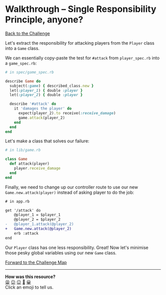 # Walkthrough – Single Responsibility Principle, anyone?

[Back to the Challenge](../srp_anyone.md)

Let's extract the responsibility for attacking players from the `Player` class into a `Game` class.

We can essentially copy-paste the test for `#attack` from `player_spec.rb` into a `game_spec.rb`:

```ruby
# in spec/game_spec.rb

describe Game do
  subject(:game) { described_class.new }
  let(:player_1) { double :player }
  let(:player_2) { double :player }

  describe '#attack' do
    it 'damages the player' do
      expect(player_2).to receive(:receive_damage)
      game.attack(player_2)
    end
  end
end
```

Let's make a class that solves our failure:

```ruby
# in lib/game.rb

class Game
  def attack(player)
    player.receive_damage
  end
end
```

Finally, we need to change up our controller route to use our new `Game.new.attack(player)` instead of asking player to do the job:

```diff
# in app.rb

get '/attack' do
    @player_1 = $player_1
    @player_2 = $player_2
-   @player_1.attack(@player_2)
+   Game.new.attack(@player_2)
    erb :attack
end
```

Our `Player` class has one less responsibility. Great! Now let's minimise those pesky global variables using our new `Game` class.

[Forward to the Challenge Map](../README.md)

<!-- BEGIN GENERATED SECTION DO NOT EDIT -->

---

**How was this resource?**  
[😫](https://airtable.com/shrUJ3t7KLMqVRFKR?prefill_Repository=makersacademy/course&prefill_File=intro_to_the_web/walkthroughs/srp_anyone.md&prefill_Sentiment=😫) [😕](https://airtable.com/shrUJ3t7KLMqVRFKR?prefill_Repository=makersacademy/course&prefill_File=intro_to_the_web/walkthroughs/srp_anyone.md&prefill_Sentiment=😕) [😐](https://airtable.com/shrUJ3t7KLMqVRFKR?prefill_Repository=makersacademy/course&prefill_File=intro_to_the_web/walkthroughs/srp_anyone.md&prefill_Sentiment=😐) [🙂](https://airtable.com/shrUJ3t7KLMqVRFKR?prefill_Repository=makersacademy/course&prefill_File=intro_to_the_web/walkthroughs/srp_anyone.md&prefill_Sentiment=🙂) [😀](https://airtable.com/shrUJ3t7KLMqVRFKR?prefill_Repository=makersacademy/course&prefill_File=intro_to_the_web/walkthroughs/srp_anyone.md&prefill_Sentiment=😀)  
Click an emoji to tell us.

<!-- END GENERATED SECTION DO NOT EDIT -->
